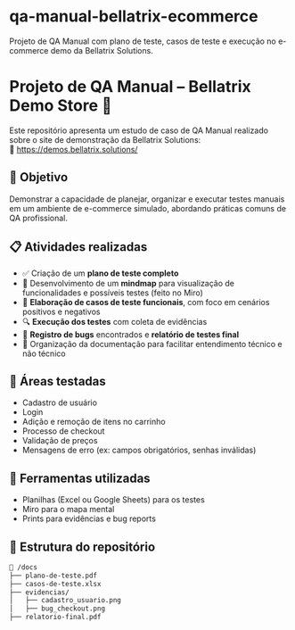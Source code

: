 # qa-manual-bellatrix-ecommerce
Projeto de QA Manual com plano de teste, casos de teste e execução no e-commerce demo da Bellatrix Solutions.
# Projeto de QA Manual – Bellatrix Demo Store 🛒

Este repositório apresenta um estudo de caso de QA Manual realizado sobre o site de demonstração da Bellatrix Solutions:  
🔗 https://demos.bellatrix.solutions/

## 🎯 Objetivo

Demonstrar a capacidade de planejar, organizar e executar testes manuais em um ambiente de e-commerce simulado, abordando práticas comuns de QA profissional.

## 📋 Atividades realizadas

- ✅ Criação de um **plano de teste completo**
- 🧠 Desenvolvimento de um **mindmap** para visualização de funcionalidades e possíveis testes (feito no Miro)
- 🧾 **Elaboração de casos de teste funcionais**, com foco em cenários positivos e negativos
- 🔍 **Execução dos testes** com coleta de evidências
- 🐞 **Registro de bugs** encontrados e **relatório de testes final**
- 📄 Organização da documentação para facilitar entendimento técnico e não técnico

## 🧪 Áreas testadas

- Cadastro de usuário
- Login
- Adição e remoção de itens no carrinho
- Processo de checkout
- Validação de preços
- Mensagens de erro (ex: campos obrigatórios, senhas inválidas)

## 🧰 Ferramentas utilizadas

- Planilhas (Excel ou Google Sheets) para os testes
- Miro para o mapa mental
- Prints para evidências e bug reports

## 📂 Estrutura do repositório

```bash
📁 /docs
├── plano-de-teste.pdf
├── casos-de-teste.xlsx
├── evidencias/
│   ├── cadastro_usuario.png
│   ├── bug_checkout.png
├── relatorio-final.pdf
